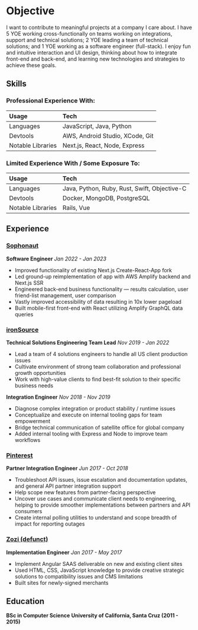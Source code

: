 # Objective

I want to contribute to meaningful projects at a company I care about. I have 5 YOE
working cross-functionally on teams working on integrations, support and technical solutions; 2 YOE leading a team of technical solutions; and 1 YOE working
as a software engineer (full-stack). I enjoy fun and intuitive interaction and UI design, thinking about how to integrate front-end and back-end, and learning new technologies and strategies to achieve these goals.


## Skills 

### Professional Experience With:
| Usage             | Tech                                         |
| :---------------- | :--------------------------------------------| 
| Languages         | JavaScript, Java, Python                     |
| Devtools          | AWS, Android Studio, XCode, Git              |
| Notable Libraries | Next.js, React, Node, Express                |

### Limited Experience With / Some Exposure To:
| Usage             | Tech                                         |
| :------           | :--------------------------------------------| 
| Languages         | Java, Python, Ruby, Rust, Swift, Objective-C |
| Devtools          | Docker, MongoDB, PostgreSQL                  |
| Notable Libraries | Rails, Vue                                   |

## Experience
### <ins>Sophonaut</ins>
__Software Engineer__
_Jan 2022 - Jan 2023_
* Improved functionality of existing Next.js Create-React-App fork
* Led ground-up reimplementation of app with AWS Amplify backend and Next.js SSR
* Engineered back-end business functionality — results calculation, user friend-list management, user comparison
* Vastly improved accessibility of data resulting in 10x lower pageload
* Built mobile-first front-end with React utilizing Amplify GraphQL data queries

### <ins>ironSource</ins>
__Technical Solutions Engineering Team Lead__
_Nov 2019 - Jan 2022_
* Lead a team of 4 solutions engineers to handle all US client production issues
* Cultivate environment of strong team collaboration and professional growth opportunities
* Work with high-value clients to find best-fit solution to their specific business needs

__Integration Engineer__
_Nov 2018 - Nov 2019_

* Diagnose complex integration or product stability / runtime issues
* Conceptualize and execute on internal tooling gaps for team empowerment
* Bridge technical communication of satellite office for global company
* Added internal tooling with Express and Node to improve team workflows

### <ins>Pinterest</ins>

__Partner Integration Engineer__
_Jun 2017 - Oct 2018_
* Troubleshoot API issues, issue escalation and documentation updates, and general API partner integration support
* Help scope new features from partner-facing perspective
* Uncover use cases and communicate client needs to engineering, helping to provide smoother implementations between partners and API consumers
* Create internal polling utilities to understand and scope breadth of impact for reporting outages

### <ins>Zozi (defunct)</ins>

__Implementation Engineer__
_Jan 2017 - May 2017_
* Implement Angular SAAS deliverable on new and existing client sites
* Used HTML, CSS, JavaScript knowledge to provide creative strategic solutions to compatibility issues and CMS limitations
* Built sites for newly-signed merchants

## Education

__BSc in Computer Science__
__University of California, Santa Cruz (2011 - 2015)__
